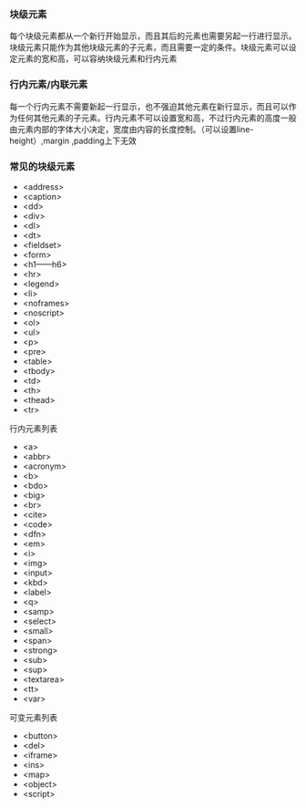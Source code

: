 

### 块级元素
每个块级元素都从一个新行开始显示，而且其后的元素也需要另起一行进行显示。块级元素只能作为其他块级元素的子元素，而且需要一定的条件。块级元素可以设定元素的宽和高，可以容纳块级元素和行内元素

### 行内元素/内联元素
每一个行内元素不需要新起一行显示，也不强迫其他元素在新行显示，而且可以作为任何其他元素的子元素。行内元素不可以设置宽和高，不过行内元素的高度一般由元素内部的字体大小决定，宽度由内容的长度控制。（可以设置line-height）,margin ,padding上下无效

### 常见的块级元素
- \<address\>
- \<caption\>
- \<dd\>
- \<div\>
- \<dl\>
- \<dt\>
- \<fieldset\>
- \<form\>
- \<h1——h6\>
- \<hr\>
- \<legend\>
- \<li\>
- \<noframes\>
- \<noscript\>
- \<ol\>
- \<ul\>
- \<p\>
- \<pre\>
- \<table\>
- \<tbody\>
- \<td\>
- \<th\>
- \<thead\>
- \<tr\>

行内元素列表
- \<a\>
- \<abbr\>
- \<acronym\>
- \<b\>
- \<bdo\>
- \<big\>
- \<br\>
- \<cite\>
- \<code\>
- \<dfn\>
- \<em\>
- \<i\>
- \<img\>
- \<input\>
- \<kbd\>
- \<label\>
- \<q\>
- \<samp\>
- \<select\>
- \<small\>
- \<span\>
- \<strong\>
- \<sub\>
- \<sup\>
- \<textarea\>
- \<tt\>
- \<var\>


可变元素列表

- \<button\>
- \<del\>
- \<iframe\>
- \<ins\>
- \<map\>
- \<object\>
- \<script\>
















